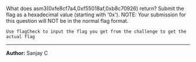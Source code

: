What does asm3(0xfe8cf7a4,0xf55018af,0xb8c70926) return? Submit the flag as a hexadecimal value (starting with '0x'). NOTE: Your submission for this question will NOT be in the normal flag format. 

`Use flagCheck to input the flag you get from the challenge to get the actual flag`

---
**Author:** Sanjay C